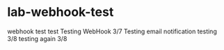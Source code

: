 # lab-webhook-test
webhook test
test
Testing WebHook 3/7
Testing email notification
testing 3/8
testing again 3/8
